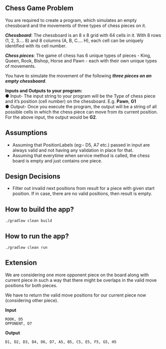 ## Chess Game Problem
You are required to create a program, which simulates an empty chessboard and the movements of three types of
chess pieces on it.

**_Chessboard_**: The chessboard is an 8 x 8 grid with 64 cells in it. With 8 rows (1, 2, 3.... 8) and 8 columns (A, B, C.... H),
each cell can be uniquely identified with its cell number.

**_Chess pieces_**: The game of chess has 6 unique types of pieces - King, Queen, Rook, Bishop, Horse and Pawn - each with their own
unique types of movements.

You have to simulate the movement of the following **_three pieces on an empty chessboard_**.

**Inputs and Outputs to your program:**<br>
● Input- The input string to your program will be the Type of chess piece and it’s position (cell number) on the
chessboard. E.g. **Pawn**, **G1** <br>
● Output- Once you execute the program, the output will be a string of all possible cells in which the chess piece can
move from its current position. For the above input, the output would be **G2**.

## Assumptions
* Assuming that PositionLabels (eg:- D5, A7 etc.) passed in input are always valid and not having any validation in place for that.
* Assuming that everytime when service method is called, the chess board is empty and just contains one piece.

## Design Decisions
* Filter out invalid next positions from result for a piece with given start position. If in case, there are no valid positions, then result is empty.

## How to build the app?
`
./gradlew clean build
`

## How to run the app?
`
./gradlew clean run
`

## Extension

We are considering one more opponent piece on the board along with current piece in such a way 
that there might be overlaps in the valid move positions for both pieces.

We have to return the valid move positions for our current piece now (considering other piece).

**Input**
```
ROOK, D5
OPPONENT, D7
```

**Output**
```
D1, D2, D3, D4, D6, D7, A5, B5, C5, E5, F5, G5, H5
```

